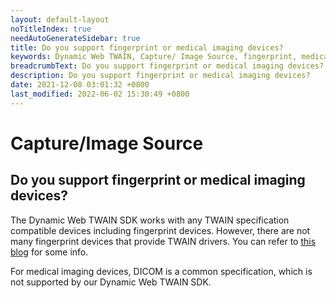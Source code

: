 ```yaml
---
layout: default-layout
noTitleIndex: true
needAutoGenerateSidebar: true
title: Do you support fingerprint or medical imaging devices?
keywords: Dynamic Web TWAIN, Capture/ Image Source, fingerprint, medical imaging
breadcrumbText: Do you support fingerprint or medical imaging devices?
description: Do you support fingerprint or medical imaging devices?
date: 2021-12-08 03:01:32 +0800
last_modified: 2022-06-02 15:30:49 +0800
---
```


# Capture/Image Source

## Do you support fingerprint or medical imaging devices?

The Dynamic Web TWAIN SDK works with any TWAIN specification compatible devices including fingerprint devices.
However, there are not many fingerprint devices that provide TWAIN drivers. You can refer to <a href="https://www.dynamsoft.com/blog/insights/biometric-capture-fingerprint-application/" target="_blank">this blog</a> for some info.

For medical imaging devices, DICOM is a common specification, which is not supported by our Dynamic Web TWAIN SDK.
